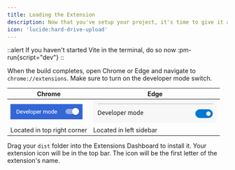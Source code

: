 ```yaml
---
title: Loading the Extension
description: Now that you've setup your project, it's time to give it a test run in the browser.
icon: 'lucide:hard-drive-upload'
---
```


::alert
  If you haven't started Vite in the terminal, do so now
  :pm-run{script="dev"}
::


When the build completes, open Chrome or Edge and navigate to
`chrome://extensions`. Make sure to turn on the developer mode switch.

| Chrome                                                             | Edge                                                                  |
| ------------------------------------------------------------------ | --------------------------------------------------------------------- |
| ![Chrome developer mode switch](image/dev-mode-switch-chrome.png) | ![Edge developer mode switch](image/dev-mode-switch-edge.png) |
| Located in top right corner                                        | Located in left sidebar                                               |

Drag your `dist` folder into the Extensions Dashboard to install it. Your
extension icon will be in the top bar. The icon will be the first letter of the
extension's name.
